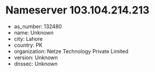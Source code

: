 # Nameserver 103.104.214.213

* as_number: 132480
* name: Unknown
* city: Lahore
* country: PK
* organization: Netze Technology Private Limited
* version: Unknown
* dnssec: Unknown

